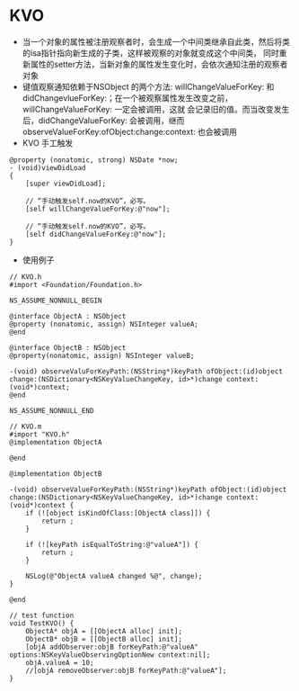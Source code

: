 # KVO
- 当一个对象的属性被注册观察者时，会生成一个中间类继承自此类，然后将类的isa指针指向新生成的子类，这样被观察的对象就变成这个中间类，
同时重新属性的setter方法，当新对象的属性发生变化时，会依次通知注册的观察者对象
- 键值观察通知依赖于NSObject 的两个方法: willChangeValueForKey: 和 didChangevlueForKey:；在一个被观察属性发生改变之前， willChangeValueForKey: 一定会被调用，这就 会记录旧的值。而当改变发生后，didChangeValueForKey: 会被调用，继而 observeValueForKey:ofObject:change:context: 也会被调用
- KVO 手工触发
```
@property (nonatomic, strong) NSDate *now;
- (void)viewDidLoad
{
    [super viewDidLoad];

    // “手动触发self.now的KVO”，必写。
    [self willChangeValueForKey:@"now"];

    // “手动触发self.now的KVO”，必写。
    [self didChangeValueForKey:@"now"];
}
```
- 使用例子
```
// KVO.h
#import <Foundation/Foundation.h>

NS_ASSUME_NONNULL_BEGIN

@interface ObjectA : NSObject
@property (nonatomic, assign) NSInteger valueA;
@end

@interface ObjectB : NSObject
@property(nonatomic, assign) NSInteger valueB;

-(void) observeValuForKeyPath:(NSString*)keyPath ofObject:(id)object change:(NSDictionary<NSKeyValueChangeKey, id>*)change context:(void*)context;
@end

NS_ASSUME_NONNULL_END

// KVO.m
#import "KVO.h"
@implementation ObjectA

@end

@implementation ObjectB

-(void) observeValueForKeyPath:(NSString*)keyPath ofObject:(id)object change:(NSDictionary<NSKeyValueChangeKey, id>*)change context:(void*)context {
    if (![object isKindOfClass:[ObjectA class]]) {
        return ;
    }
    
    if (![keyPath isEqualToString:@"valueA"]) {
        return ;
    }
    
    NSLog(@"ObjectA valueA changed %@", change);
}

@end

// test function
void TestKVO() {
    ObjectA* objA = [[ObjectA alloc] init];
    ObjectB* objB = [[ObjectB alloc] init];
    [objA addObserver:objB forKeyPath:@"valueA" options:NSKeyValueObservingOptionNew context:nil];
    objA.valueA = 10;
    //[objA removeObserver:objB forKeyPath:@"valueA"];
}
```